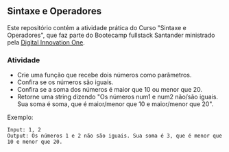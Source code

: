 ## Sintaxe e Operadores

Este repositório contém a atividade prática do Curso "Sintaxe e Operadores", que faz parte do Bootecamp fullstack Santander ministrado pela [Digital Innovation One](https://www.dio.me/).

### Atividade

  * Crie uma função que recebe dois números como parâmetros.
  * Confira se os números são iguais.
  * Confira se a soma dos números é maior que 10 ou menor que 20.
  * Retorne uma string dizendo "Os números num1 e num2 não/são iguais. Sua soma é soma, que é maior/menor que 10 e maior/menor que 20".

Exemplo:

    Input: 1, 2
    Output: Os números 1 e 2 não são iguais. Sua soma é 3, que é menor que 10 e menor que 20.
